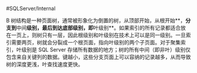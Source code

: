 #SQLServer/Internal 


B 树结构是一种页面树，通常被形象化为倒置的树，从顶部开始，从根开始**，**分支到**中间**级别，最后到达底部级别，即**叶级别**。如果索引的所有记录都适合放在一页上，则树只有一层，因此根级别和叶级别在技术上可以是同一级别。一旦索引需要两页，树就会分裂成一个根页面，指向叶级别的两个子页面。对于聚集索引，叶级别是 SQL Server 存储所有数据的地方；树的所有中间（即非叶）级别仅包含来自关键列的数据。键越小，这些分支页面上可以容纳的记录越多，从而导致树的深度更浅，叶查找速度更快。